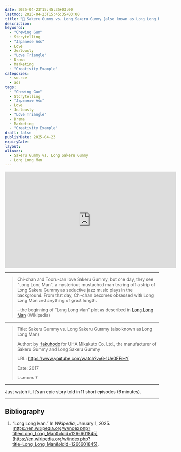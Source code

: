 ```yaml
---
date: 2025-04-23T15:45:35+03:00
lastmod: 2025-04-23T15:45:35+03:00
title: "💸 Sakeru Gummy vs. Long Sakeru Gummy [also known as Long Long Man]"
description: 
keywords:
  - "Chewing Gum"
  - Storytelling
  - "Japanese Ads"
  - Love
  - Jealously
  - "Love Triangle"
  - Drama
  - Marketing
  - "Creativity Example"
categories:
  - source
  - ads
tags:
  - "Chewing Gum"
  - Storytelling
  - "Japanese Ads"
  - Love
  - Jealously
  - "Love Triangle"
  - Drama
  - Marketing
  - "Creativity Example"
draft: false
publishDate: 2025-04-23
expiryDate: 
layout: 
aliases:
  - Sakeru Gummy vs. Long Sakeru Gummy
  - Long Long Man
---
```

<iframe width="560" height="315" src="https://www.youtube.com/embed/6-1Ue0FFrHY?si=EceixhPo1eoYHUNv" title="YouTube video player" frameborder="0" allow="accelerometer; autoplay; clipboard-write; encrypted-media; gyroscope; picture-in-picture; web-share" referrerpolicy="strict-origin-when-cross-origin" allowfullscreen></iframe>

---

> Chi-chan and Tooru-san love Sakeru Gummy, but one day, they see "Long Long Man", a mysterious mustached man tearing off a strip of Long Sakeru Gummy as seductive jazz music plays in the background. From that day, Chi-chan becomes obsessed with Long Long Man and anything of great length.
> 
> – the beginning of “Long Long Man” plot as described in [Long Long Man](https://en.wikipedia.org/wiki/Long_Long_Man) (Wikipedia)

---

> Title: Sakeru Gummy vs. Long Sakeru Gummy (also known as Long Long Man)
> 
> Author: by [Hakuhodo](https://en.wikipedia.org/wiki/Hakuhodo "Hakuhodo") for UHA Mikakuto Co. Ltd., the manufacturer of Sakeru Gummy and Long Sakeru Gummy
> 
> URL: https://www.youtube.com/watch?v=6-1Ue0FFrHY
> 
> Date: 2017
> 
> License: ?

---

Just watch it. It’s an epic story told in 11 short episodes (6 minutes).

---

## Bibliography

1. “Long Long Man.” In _Wikipedia_, January 1, 2025. [https://en.wikipedia.org/w/index.php?title=Long_Long_Man&oldid=1266601845](https://en.wikipedia.org/w/index.php?title=Long_Long_Man&oldid=1266601845).
